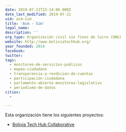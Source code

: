 ```yaml
---
date: 2019-07-21T23:14:06.000Z
date_last_modified: 2019-07-21
uid: acm-sim
title: 'Acm - Sim'
legal_name: 
description: ''
org_type: Organización civil sin fines de lucro (ONG)
website: http://www.boliviatechhub.org/
year_founded: 2014
facebook: 
twitter: 
tags:
  - monitoreo-de-servicios-publicos
  - mapeo-ciudadano
  - transparencia-y-rendicion-de-cuentas
  - participación-ciudadana
  - parlamento-abierto-monitoreo-legislativo
  - periodismo-de-datos
cities: 
  - 

---
```


Esta organización tiene los siguientes proyectos:

- [Bolivia Tech Hub Collaborative](/proyectos/bolivia-tech-hub-collaborative)
